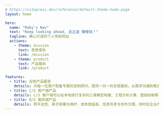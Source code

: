 ```yaml
---
# https://vitepress.dev/reference/default-theme-home-page
layout: home

hero:
  name: "Roby's Nav"
  text: "Keep looking ahead, 走正道 赚慢钱！"
  tagline: 精心打造的个人导航网站
  actions:
    - theme: mission
      text: 愿景使命
      link: /mission
    - theme: product
      text: 产品服务
      link: /product

features:
  - title: 定制产品服务
    details: 为每一位客户配备专属的定制顾问，提供一对一的全程服务。从需求沟通到售后服务，定制顾问将始终与客户保持密切联系，及时响应客户的需求和问题，确保客户在整个定制过程中享受到贴心、专业的服务。
  - title: C/S 客户端产品
    details: C/S 客户端可以在本地进行复杂的三维模型构建、工程分析计算、图纸绘制等工作，并通过服务器实现团队协作、数据共享和版本控制。
  - title: B/S 服务端产品
    details: 跨平台性、易于部署与维护、成本效益高、信息共享与协作方便。同时在企业内部的协同办公系统中，员工可以实时共享文档、交流信息、协同完成项目任务，提高了团队的工作效率和协作效果。
---
```

